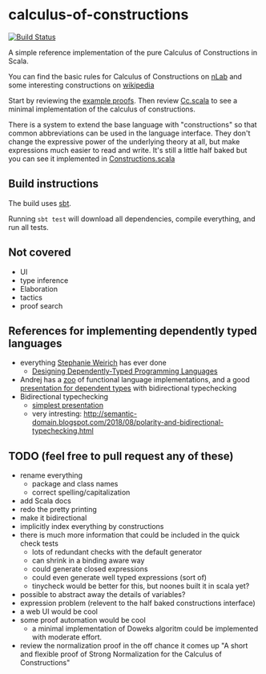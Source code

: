 # calculus-of-constructions
[![Build Status](https://travis-ci.com/marklemay/calculus-of-constructions.svg?branch=master)](https://travis-ci.com/marklemay/calculus-of-constructions)

A simple reference implementation of the pure Calculus of Constructions in Scala.

You can find the basic rules for Calculus of Constructions on [nLab](https://ncatlab.org/nlab/show/pure+type+system) and some interesting constructions on [wikipedia](https://en.wikipedia.org/wiki/Calculus_of_constructions#Defining_logical_operators)

Start by reviewing the [example proofs](src/test/scala/cc/ExampleProofTest.scala).  Then review [Cc.scala](src/main/scala/cc/Cc.scala) to see a minimal implementation of the calculus of constructions.

There is a system to extend the base language with "constructions" so that common abbreviations can be used in the language interface.  They don't change the expressive power of the underlying theory at all, but make expressions much easier to read and write.  It's still a little half baked but you can see it implemented in [Constructions.scala](src/main/scala/cc_with_constructions/Constructions.scala)

## Build instructions

The build uses [sbt](https://www.scala-sbt.org/).

Running `sbt test` will download all dependencies, compile everything, and run all tests.

 
## Not covered
* UI
* type inference
* Elaboration
* tactics
* proof search

## References for implementing dependently typed languages
* everything [Stephanie Weirich](https://www.cis.upenn.edu/~sweirich/) has ever done
  * [Designing Dependently-Typed Programming Languages](https://www.cs.uoregon.edu/research/summerschool/summer13/curriculum.html)
* Andrej has a [zoo](http://plzoo.andrej.com/) of functional language implementations, and a good [presentation for dependent types](http://math.andrej.com/2018/08/25/how-to-implement-type-theory-in-an-hour/) with bidirectional typechecking 
* Bidirectional typechecking
  * [simplest presentation](http://davidchristiansen.dk/tutorials/bidirectional.pdf)
  * very intresting: http://semantic-domain.blogspot.com/2018/08/polarity-and-bidirectional-typechecking.html

## TODO (feel free to pull request any of these)
* rename everything
  * package and class names 
  * correct spelling/capitalization
* add Scala docs
* redo the pretty printing
* make it bidirectional
* implicitly index everything by constructions
* there is much more information that could be included in the quick check tests
  * lots of redundant checks with the default generator
  * can shrink in a binding aware way
  * could generate closed expressions
  * could even generate well typed expressions (sort of)
  * tinycheck would be better for this, but noones built it in scala yet?
* possible to abstract away the details of variables?
* expression problem (relevent to the half baked constructions interface)
* a web UI would be cool
* some proof automation would be cool
  * a minimal implementation of Doweks algoritm could be implemented with moderate effort.
* review the normalization proof in the off chance it comes up "A short and flexible proof of Strong Normalization for the Calculus of Constructions"

